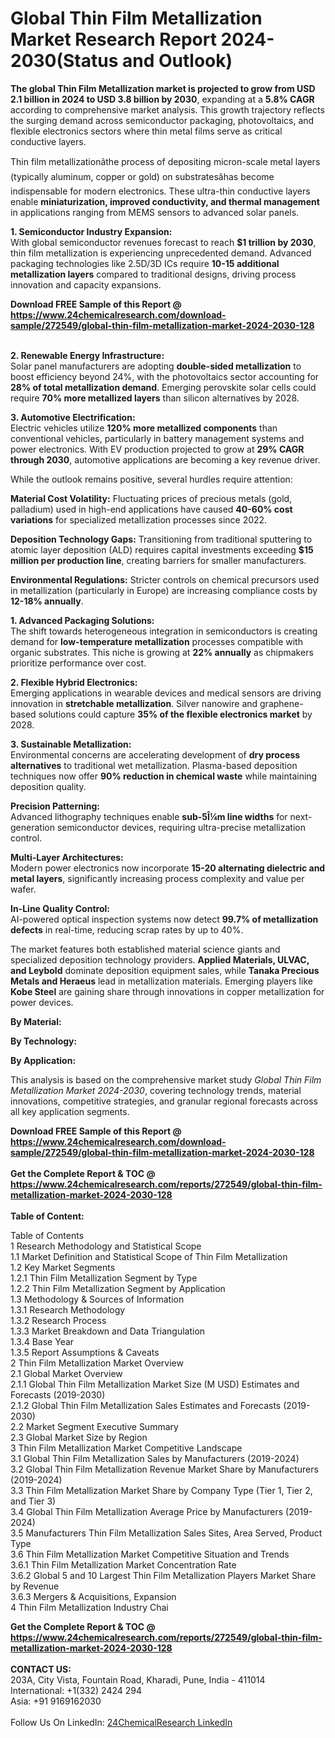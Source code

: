 <h1>Global Thin Film Metallization Market Research Report 2024-2030(Status and Outlook)</h1><p><strong>The global Thin Film Metallization market is projected to grow from USD 2.1 billion in 2024 to USD 3.8 billion by 2030</strong>, expanding at a <strong>5.8% CAGR</strong> according to comprehensive market analysis. This growth trajectory reflects the surging demand across semiconductor packaging, photovoltaics, and flexible electronics sectors where thin metal films serve as critical conductive layers.</p><p>Thin film metallizationâthe process of depositing micron-scale metal layers (typically aluminum, copper or gold) on substratesâhas become indispensable for modern electronics. These ultra-thin conductive layers enable <strong>miniaturization, improved conductivity, and thermal management</strong> in applications ranging from MEMS sensors to advanced solar panels.</p><p><strong>1. Semiconductor Industry Expansion:</strong><br>
With global semiconductor revenues forecast to reach <strong>$1 trillion by 2030</strong>, thin film metallization is experiencing unprecedented demand. Advanced packaging technologies like 2.5D/3D ICs require <strong>10-15 additional metallization layers</strong> compared to traditional designs, driving process innovation and capacity expansions.</p><div><b>Download FREE Sample of this Report @ 
            <a href="https://www.24chemicalresearch.com/download-sample/272549/global-thin-film-metallization-market-2024-2030-128">
            https://www.24chemicalresearch.com/download-sample/272549/global-thin-film-metallization-market-2024-2030-128</a></b></div><br><p><strong>2. Renewable Energy Infrastructure:</strong><br>
Solar panel manufacturers are adopting <strong>double-sided metallization</strong> to boost efficiency beyond 24%, with the photovoltaics sector accounting for <strong>28% of total metallization demand</strong>. Emerging perovskite solar cells could require <strong>70% more metallized layers</strong> than silicon alternatives by 2028.</p><p><strong>3. Automotive Electrification:</strong><br>
Electric vehicles utilize <strong>120% more metallized components</strong> than conventional vehicles, particularly in battery management systems and power electronics. With EV production projected to grow at <strong>29% CAGR through 2030</strong>, automotive applications are becoming a key revenue driver.</p><p>While the outlook remains positive, several hurdles require attention:</p><p><strong>Material Cost Volatility:</strong> Fluctuating prices of precious metals (gold, palladium) used in high-end applications have caused <strong>40-60% cost variations</strong> for specialized metallization processes since 2022.</p><p><strong>Deposition Technology Gaps:</strong> Transitioning from traditional sputtering to atomic layer deposition (ALD) requires capital investments exceeding <strong>$15 million per production line</strong>, creating barriers for smaller manufacturers.</p><p><strong>Environmental Regulations:</strong> Stricter controls on chemical precursors used in metallization (particularly in Europe) are increasing compliance costs by <strong>12-18% annually</strong>.</p><p><strong>1. Advanced Packaging Solutions:</strong><br>
The shift towards heterogeneous integration in semiconductors is creating demand for <strong>low-temperature metallization</strong> processes compatible with organic substrates. This niche is growing at <strong>22% annually</strong> as chipmakers prioritize performance over cost.</p><p><strong>2. Flexible Hybrid Electronics:</strong><br>
Emerging applications in wearable devices and medical sensors are driving innovation in <strong>stretchable metallization</strong>. Silver nanowire and graphene-based solutions could capture <strong>35% of the flexible electronics market</strong> by 2028.</p><p><strong>3. Sustainable Metallization:</strong><br>
Environmental concerns are accelerating development of <strong>dry process alternatives</strong> to traditional wet metallization. Plasma-based deposition techniques now offer <strong>90% reduction in chemical waste</strong> while maintaining deposition quality.</p><p><strong>Precision Patterning:</strong> <br>
    Advanced lithography techniques enable <strong>sub-5Î¼m line widths</strong> for next-generation semiconductor devices, requiring ultra-precise metallization control.</p><p><strong>Multi-Layer Architectures:</strong><br>
    Modern power electronics now incorporate <strong>15-20 alternating dielectric and metal layers</strong>, significantly increasing process complexity and value per wafer.</p><p><strong>In-Line Quality Control:</strong><br>
    AI-powered optical inspection systems now detect <strong>99.7% of metallization defects</strong> in real-time, reducing scrap rates by up to 40%.</p><p>The market features both established material science giants and specialized deposition technology providers. <strong>Applied Materials, ULVAC, and Leybold</strong> dominate deposition equipment sales, while <strong>Tanaka Precious Metals and Heraeus</strong> lead in metallization materials. Emerging players like <strong>Kobe Steel</strong> are gaining share through innovations in copper metallization for power devices.</p><p><strong>By Material:</strong></p><p><strong>By Technology:</strong></p><p><strong>By Application:</strong></p><p>This analysis is based on the comprehensive market study <em>Global Thin Film Metallization Market 2024-2030</em>, covering technology trends, material innovations, competitive strategies, and granular regional forecasts across all key application segments.</p><div><b>Download FREE Sample of this Report @ 
            <a href="https://www.24chemicalresearch.com/download-sample/272549/global-thin-film-metallization-market-2024-2030-128">
            https://www.24chemicalresearch.com/download-sample/272549/global-thin-film-metallization-market-2024-2030-128</a></b></div><br><div><b>Get the Complete Report & TOC @ 
            <a href="https://www.24chemicalresearch.com/reports/272549/global-thin-film-metallization-market-2024-2030-128">
            https://www.24chemicalresearch.com/reports/272549/global-thin-film-metallization-market-2024-2030-128</a></b></div><br>
            <b>Table of Content:</b><p>Table of Contents<br />
1 Research Methodology and Statistical Scope<br />
1.1 Market Definition and Statistical Scope of Thin Film Metallization<br />
1.2 Key Market Segments<br />
1.2.1 Thin Film Metallization Segment by Type<br />
1.2.2 Thin Film Metallization Segment by Application<br />
1.3 Methodology & Sources of Information<br />
1.3.1 Research Methodology<br />
1.3.2 Research Process<br />
1.3.3 Market Breakdown and Data Triangulation<br />
1.3.4 Base Year<br />
1.3.5 Report Assumptions & Caveats<br />
2 Thin Film Metallization Market Overview<br />
2.1 Global Market Overview<br />
2.1.1 Global Thin Film Metallization Market Size (M USD) Estimates and Forecasts (2019-2030)<br />
2.1.2 Global Thin Film Metallization Sales Estimates and Forecasts (2019-2030)<br />
2.2 Market Segment Executive Summary<br />
2.3 Global Market Size by Region<br />
3 Thin Film Metallization Market Competitive Landscape<br />
3.1 Global Thin Film Metallization Sales by Manufacturers (2019-2024)<br />
3.2 Global Thin Film Metallization Revenue Market Share by Manufacturers (2019-2024)<br />
3.3 Thin Film Metallization Market Share by Company Type (Tier 1, Tier 2, and Tier 3)<br />
3.4 Global Thin Film Metallization Average Price by Manufacturers (2019-2024)<br />
3.5 Manufacturers Thin Film Metallization Sales Sites, Area Served, Product Type<br />
3.6 Thin Film Metallization Market Competitive Situation and Trends<br />
3.6.1 Thin Film Metallization Market Concentration Rate<br />
3.6.2 Global 5 and 10 Largest Thin Film Metallization Players Market Share by Revenue<br />
3.6.3 Mergers & Acquisitions, Expansion<br />
4 Thin Film Metallization Industry Chai</p><div><b>Get the Complete Report & TOC @ 
            <a href="https://www.24chemicalresearch.com/reports/272549/global-thin-film-metallization-market-2024-2030-128">
            https://www.24chemicalresearch.com/reports/272549/global-thin-film-metallization-market-2024-2030-128</a></b></div><br><b>CONTACT US:</b><br>
            203A, City Vista, Fountain Road, Kharadi, Pune, India - 411014<br>
            International: +1(332) 2424 294<br>
            Asia: +91 9169162030 <br><br>
            Follow Us On LinkedIn: <a href="https://www.linkedin.com/company/24chemicalresearch/">24ChemicalResearch LinkedIn</a>